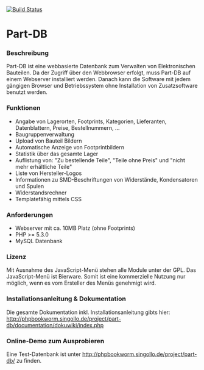 [![Build Status](https://travis-ci.org/do9jhb/Part-DB.svg?branch=nextgen)](https://travis-ci.org/do9jhb/Part-DB)

# Part-DB

### Beschreibung

Part-DB ist eine webbasierte Datenbank zum Verwalten von Elektronischen Bauteilen. Da der Zugriff über den Webbrowser erfolgt, muss Part-DB auf einem Webserver installiert werden. Danach kann die Software mit jedem gängigen Browser und Betriebssystem ohne Installation von Zusatzsoftware benutzt werden.

### Funktionen

 * Angabe von Lagerorten, Footprints, Kategorien, Lieferanten, Datenblattern, Preise, Bestellnummern, ...
 * Baugruppenverwaltung
 * Upload von Bauteil Bildern
 * Automatische Anzeige von Footprintbildern
 * Statistik über das gesamte Lager
 * Auflistung von: "Zu bestellende Teile", "Teile ohne Preis" und "nicht mehr erhältliche Teile"
 * Liste von Hersteller-Logos
 * Informationen zu SMD-Beschriftungen von Widerstände, Kondensatoren und Spulen
 * Widerstandsrechner
 * Templatefähig mittels CSS

### Anforderungen

 * Webserver mit ca. 10MB Platz (ohne Footprints)
 * PHP >= 5.3.0
 * MySQL Datenbank

### Lizenz

Mit Ausnahme des JavaScript-Menü stehen alle Module unter der GPL. Das JavaScript-Menü ist Bierware. Somit ist eine kommerzielle Nutzung nur möglich, wenn es vom Ersteller des Menüs genehmigt wird.

### Installationsanleitung & Dokumentation

Die gesamte Dokumentation inkl. Installationsanleitung gibts hier:
http://phpbookworm.singollo.de/project/part-db/documentation/dokuwiki/index.php

### Online-Demo zum Ausprobieren

Eine Test-Datenbank ist unter http://phpbookworm.singollo.de/project/part-db/ zu finden.

